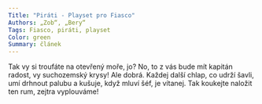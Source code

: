 ```yaml
---
Title: "Piráti - Playset pro Fiasco"
Authors: „Zob“, „Bery“
Tags: Fiasco, piráti, playset
Color: green
Summary: článek
---
```

Tak vy si troufáte na otevřený moře, jo? No, to
z vás bude mít kapitán radost, vy suchozemský
krysy! Ale dobrá. Každej další chlap, co udrží
šavli, umí drhnout palubu a kušuje, když mluví
šéf, je vítanej. Tak koukejte naložit ten rum, zejtra
vyplouváme!
